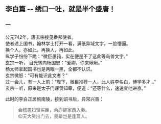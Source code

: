 ## 李白篇 -- 绣口一吐，就是半个盛唐！

### 一
公元742年，唐玄宗接见番邦使者。  
使者递上国书，翰林学士打开一看，满纸异域文字，一脸懵逼。  
换个人，亦如此。再换人，再如此。  
纵学子纷纷下跪：“微臣愚钝，实在便是不了这此等鸟兽文字。”  
玄宗一听， 目光转向杨国忠：“爱卿，你来瞅瞅。”  
杨太师拿起国书也是两眼一黑，全都不认识。  
玄宗微怒：“可有能识此文者？”  
过一会儿，有一人上前：“陛下，微臣推荐一人，此人姓李名白，博学多才..."  
玄宗一听，原来是太子门课贺知章，便道：“还等什么，速速宣他进京。”  

此时的李白正居旅南陵，接到诏书后，异常兴奋：
>会稽愚妇轻买臣，余亦辞家西入秦。  
>仰天大笑出门去，我辈岂是逢蒿人。
